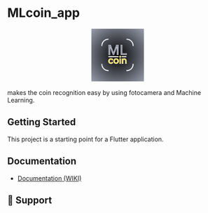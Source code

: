 # MLcoin_app

<div align="center">
  <img src=media/logo.jpg" width="120px">
</div>

makes the coin recognition easy by using fotocamera and Machine Learning.

## Getting Started

This project is a starting point for a Flutter application.

## Documentation

- [Documentation (WIKI)](https://github.com/MLcoinTeam/MLCoin/wiki)  

##  🤝 Support

